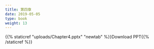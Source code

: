 ```yaml
---
title: 第四章
date: 2019-05-05
type: book
weight: 13
---
```


{{% staticref "uploads/Chapter4.pptx" "newtab" %}}Download PPT{{% /staticref %}}